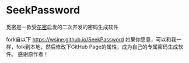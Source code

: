 # SeekPassword

觅密是一款受[花密](https://flowerpassword.com/)启发的二次开发的密码生成软件

fork自以下
https://wsine.github.io/SeekPassword
如果你愿意，可以和我一样，folk到本地，然后修改下GitHub Page的属性，成为自己的专属密码生成软件。
感谢原作者！
